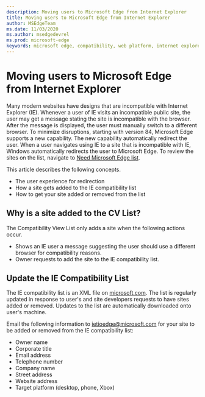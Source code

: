 ```yaml
---
description: Moving users to Microsoft Edge from Internet Explorer 
title: Moving users to Microsoft Edge from Internet Explorer
author: MSEdgeTeam
ms.date: 11/03/2020
ms.author: msedgedevrel
ms.prod: microsoft-edge
keywords: microsoft edge, compatibility, web platform, internet explorer
---
```

# Moving users to Microsoft Edge from Internet Explorer 

Many modern websites have designs that are incompatible with Internet Explorer \(IE\).  Whenever a user of IE visits an incompatible public site, the user may get a message stating the site is incompatible with the browser.  After the message is displayed, the user must manually switch to a different browser.  To minimize disruptions, starting with version 84, Microsoft Edge supports a new capability.  The new capability automatically redirect the user.  When a user navigates using IE to a site that is incompatible with IE, Windows automatically redirects the user to Microsoft Edge.  To review the sites on the list, navigate to [Need Microsoft Edge list][MicrosoftEdgeNeededgeV1].

This article describes the following concepts.  

*   The user experience for redirection  
*   How a site gets added to the IE compatibility list  
*   How to get your site added or removed from the list  
    
## Why is a site added to the CV List?  

The Compatibility View List only adds a site when the following actions occur.  

*   Shows an IE user a message suggesting the user should use a different browser for compatibility reasons.  
*   Owner requests to add the site to the IE compatibility list.  
    
## Update the IE Compatibility List  

The IE compatibility list is an XML file on [microsoft.com][MicrosoftOfficialHome].  The list is regularly updated in response to user's and site developers requests to have sites added or removed.  Updates to the list are automatically downloaded onto user's machine.  

Email the following information to [ietioedge@microsoft.com][MailtoMicrosoftIetioedge] for your site to be added or removed from the IE compatibility list:  

*   Owner name  
*   Corporate title  
*   Email address  
*   Telephone number  
*   Company name  
*   Street address  
*   Website address  
*   Target platform \(desktop, phone, Xbox\)  
    
<!-- links -->  

[MailtoMicrosoftIetioedge]: mailto:ietioedge@microsoft.com "Send an email to ietioedge@microsoft.com"  

[MicrosoftOfficialHome]: https://www.microsoft.com "Microsoft Official Home"  

[MicrosoftEdgeNeededgeV1]:  https://edge.microsoft.com/neededge/v1 "Need Microsoft Edge list v1 xml | Microsoft Edge"  
